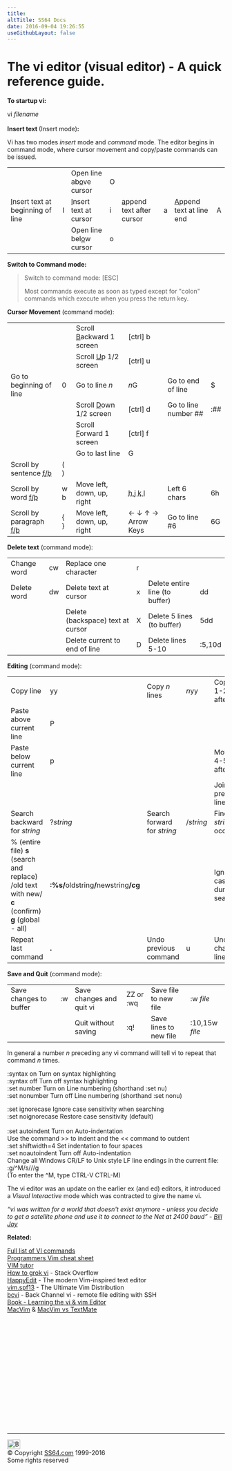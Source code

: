 ```yaml
---
title:
altTitle: SS64 Docs
date: 2016-09-04 19:26:55
useGithubLayout: false
---
```

<!-- #BeginLibraryItem "/Library/head_home.lbi" --><!-- #EndLibraryItem --><h1>The vi editor (<b>vi</b>sual editor) - A quick reference guide.</h1>
<p><b>To startup vi:</b></p>
<p> <span class="code">vi <i>filename</i></span><br>
<br> 
<b>Insert text </b>(Insert mode)<b>:</b></p>
<p>Vi has two modes <i>insert</i> mode and <i>command</i> mode. The editor begins in command mode, where  cursor movement and copy/paste commands can be issued.</p>
<table>
  <tbody><tr>
    <td>&nbsp;</td>
    <td>&nbsp;</td>
    <td><div class="label">Open line ab<u>o</u>ve cursor </div></td>
    <td class="code">O</td>
    <td>&nbsp;</td>
    <td>&nbsp;</td>
    <td>&nbsp;</td>
    <td>&nbsp;</td>
  </tr>
  <tr>
    <td><div class="label"><u>I</u>nsert text at beginning of line</div></td>
    <td class="code">I </td>
    <td><div class="label"><u>I</u>nsert text at cursor</div></td>
    <td class="code">i</td>
    <td><div class="label"><u>a</u>ppend text after cursor</div></td>
    <td class="code">a</td>
    <td><div class="label"><u>A</u>ppend text at line end</div></td>
    <td class="code">A</td>
  </tr>
  <tr>
    <td>&nbsp;</td>
    <td>&nbsp;</td>
    <td><div class="label">Open line bel<u>o</u>w cursor</div></td>
    <td class="code">o</td>
    <td>&nbsp;</td>
    <td>&nbsp;</td>
    <td>&nbsp;</td>
    <td>&nbsp;</td>
  </tr>
</tbody></table>
<p><b>Switch to Command mode:</b></p>
<blockquote>
<p><span class="label">Switch to command mode:</span> <span class="code">[ESC]</span></p>
<p>Most commands execute as soon as typed except for "colon" commands which execute when you press the return key. </p>
</blockquote>
<p><b>Cursor Movement</b> (command mode):</p>
<table>
  <tbody><tr>
    <td>&nbsp;</td>
    <td>&nbsp;</td>
    <td><div class="label">Scroll <u>B</u>ackward 1 screen</div></td>
    <td class="code">[ctrl] b</td>
    <td>&nbsp;</td>
    <td></td>
  </tr>
  <tr>
    <td>&nbsp;</td>
    <td>&nbsp;</td>
    <td><div class="label">Scroll <u>U</u>p 1/2 screen</div></td>
    <td class="code">[ctrl] u</td>
    <td>&nbsp;</td>
    <td></td>
  </tr>
  <tr>
    <td><div class="label">Go to beginning of line</div></td>
    <td class="code">0</td>
    <td><div class="label">Go to line <span class="grn"><var>n</var></span></div></td>
    <td><var class="grn">n</var><span class="code">G</span></td>
    <td><div class="label">Go to end of line</div></td>
    <td><div class="code">$</div></td>
  </tr>
  <tr>
    <td>&nbsp;</td>
    <td>&nbsp;</td>
    <td><div class="label">Scroll <u>D</u>own 1/2 screen</div></td>
    <td class="code">[ctrl] d</td>
    <td><div class="label">Go to line number <span class="grn">##</span></div></td>
    <td><div class="code">:<span class="grn">##</span></div></td>
  </tr>
  <tr>
    <td>&nbsp;</td>
    <td>&nbsp;</td>
    <td><div class="label">Scroll <u>F</u>orward 1 screen</div></td>
    <td class="code">[ctrl] f</td>
    <td>&nbsp;</td>
    <td></td>
  </tr>
  <tr>
    <td>&nbsp;</td>
    <td>&nbsp;</td>
    <td><div class="label">Go to last line</div></td>
    <td class="code">G</td>
    <td>&nbsp;</td>
    <td></td>
  </tr>
  <tr>
    <td><div class="label">Scroll by sentence <abbr title="Forward/Back">f/b</abbr></div></td>
    <td class="code">( )</td>
    <td>&nbsp;</td>
    <td>&nbsp;</td>
    <td>&nbsp;</td>
    <td></td>
  </tr>
  <tr>
    <td><div class="label">Scroll by word <abbr title="Forward/Back">f/b</abbr></div></td>
    <td class="code">w b</td>
    <td><div class="label">Move left, down, up, right</div></td>
    <td class="code"><abbr title="The four keys HJKL in a line make it possible to keep one finger on each and move about as quickly as possible">h j k l</abbr></td>
    <td><div class="label">Left <span class="grn">6</span> chars</div></td>
    <td><div class="code"><span class="grn">6</span>h</div></td>
  </tr>
  <tr>
    <td><div class="label">Scroll by paragraph <abbr title="Forward/Back">f/b</abbr></div></td>
    <td class="code">{ } </td>
    <td><div class="label">Move left, down, up, right</div></td>
    <td class="code">← <span class="code1">↓ </span><span class="code1">↑ </span> →<span class="code1"> Arrow Keys</span></td>
    <td><div class="label">Go to line #<span class="grn">6</span></div></td>
    <td><div class="code"><span class="grn">6</span>G</div></td>
  </tr>
</tbody></table>
<p><b>Delete text</b> (command mode):</p>
<table>
  <tbody><tr>
    <td><div class="label">Change word </div></td>
    <td class="code">cw</td>
    <td><div class="label">Replace one character</div></td>
    <td class="code">r</td>
    <td>&nbsp;</td>
    <td>&nbsp;</td>
  </tr>
  <tr>
    <td><div class="label">Delete word</div></td>
    <td class="code">dw</td>
    <td><div class="label">Delete text at cursor</div></td>
    <td class="code">x</td>
    <td><div class="label">Delete entire line (to buffer)</div></td>
    <td class="code">dd</td>
  </tr>
  <tr>
    <td>&nbsp;</td>
    <td>&nbsp;</td>
    <td><div class="label">Delete (backspace) text at cursor</div></td>
    <td class="code">X</td>
    <td><div class="label">Delete <span class="grn">5</span> lines (to buffer)</div></td>
    <td class="code"><span class="grn">5</span>dd</td>
  </tr>
  <tr>
    <td>&nbsp;</td>
    <td>&nbsp;</td>
    <td><div class="label">Delete current to end of line</div></td>
    <td class="code">D</td>
    <td><div class="label">Delete lines <span class="grn">5-10</span></div></td>
    <td class="code">:<span class="grn">5,10</span>d </td>
  </tr>
</tbody></table>
<p><b>Editing</b> (command mode):</p>
<table>
  <tbody><tr>
    <td><div class="label">Copy line</div></td>
    <td class="code">yy </td>
    <td><div class="label">Copy <var class="grn">n</var> lines</div></td>
    <td class="code"><var class="grn">n</var>yy</td>
    <td><div class="label">Copy lines <span class="grn">1-2 </span>/paste after&nbsp;<span class="grn">3</span></div></td>
    <td class="code">:<span class="grn">1,2</span>t<span class="grn">3</span></td>
  </tr>
  <tr>
    <td><div class="label">Paste above current line</div></td>
    <td class="code">P</td>
    <td><div> </div></td>
    <td>&nbsp;</td>
    <td>&nbsp;</td>
    <td>&nbsp;</td>
  </tr>
  <tr>
    <td><div class="label">Paste below current line</div></td>
    <td class="code">p</td>
    <td>&nbsp;</td>
    <td>&nbsp;</td>
    <td><div class="label">Move lines <span class="grn">4-5 </span>/paste after&nbsp;<span class="grn">6</span></div></td>
    <td class="code">:<span class="grn">4,5</span>m<span class="grn">6</span></td>
  </tr>
  <tr>
    <td>&nbsp;</td>
    <td>&nbsp;</td>
    <td>&nbsp;</td>
    <td>&nbsp;</td>
    <td><div class="label">Join previous line</div></td>
    <td class="code">J</td>
  </tr>
  <tr>
    <td><div class="label">Search backward for <var>string</var></div></td>
    <td class="code">?<var>string</var></td>
    <td><div class="label">Search forward for <var>string</var></div></td>
    <td class="code">/<var>string</var></td>
    <td><div class="label">Find next <var>string</var> occurrence</div></td>
    <td class="code">n</td>
  </tr>
  <tr>
    <td><div class="label">% (entire file)<b> s </b>(search and replace) /old text with new/ <b>c</b> (confirm) <b>g</b> (global - all)</div></td>
    <td class="code"><b>:%s/</b>oldstring<b>/</b>newstring<b>/cg</b></td>
    <td>&nbsp;</td>
    <td>&nbsp;</td>
    <td><div class="label">Ignore case during search</div></td>
    <td class="code">:set&nbsp;ic</td>
  </tr>
  <tr>
    <td><div class="label">Repeat last command</div></td>
    <td><b class="code">.</b></td>
    <td><div class="label">Undo previous command</div></td>
    <td class="code">u</td>
    <td><div class="label">Undo all changes to line</div></td>
    <td class="code">U</td>
  </tr>
</tbody></table>
<p><b>Save and Quit</b> (command mode):</p>
<table>
  <tbody><tr>
    <td><div class="label">Save changes to buffer</div></td>
    <td><div class="code">
<div class="code">:w</div>
</div></td>
    <td><div class="label">Save changes and quit vi</div></td>
    <td><div class="code">ZZ or :wq</div></td>
    <td><div class="label">Save file to new file</div></td>
    <td><div class="code">
<div class="code">:w <i>file</i></div>
</div></td>
  </tr>
  <tr>
    <td>&nbsp;</td>
    <td></td>
    <td><div class="label">Quit without saving</div></td>
    <td><div class="code">
<div class="code">:q!</div>
</div></td>
    <td><div class="label">Save lines to new file</div></td>
    <td><div class="code">
<div class="code">:<span class="grn">10,15</span>w <i>file</i></div>
</div></td>
  </tr>
</tbody></table>
<p>In general a  number <span class="code"><i>n</i></span> preceding any vi command will tell vi to repeat
that command <span class="code"><i>n</i></span> times.</p>
<p><span class="code">:syntax on</span> Turn on syntax highlighting<br>
<span class="code">:syntax off </span>Turn off syntax highlighting<br>
<span class="code">:set number</span> Turn on Line numbering (shorthand :set nu) <br>
<span class="code">:set nonumber</span> Turn off Line numbering (shorthand :set nonu) </p>
<p><span class="code">:set ignorecase</span> Ignore case sensitivity when searching<br>
<span class="code">:set noignorecase</span> Restore case sensitivity (default) <br>
<br>
<span class="code">:set autoindent </span>Turn on Auto-indentation <br>
Use the command<span class="code"> &gt;&gt;</span> to indent and the <span class="code">&lt;&lt;</span> command to outdent <br>
<span class="code">:set shiftwidth=4</span> Set indentation to four spaces<br>
<span class="code">:set noautoindent</span> Turn off Auto-indentation<br>
Change all Windows CR/LF to Unix style LF line endings in the current file:<br>
<span class="code">:g/^M/s///g<br>
</span>(To enter the <span class="code">^M</span>, type CTRL-V CTRL-M)</p>
<p> The vi editor  was an update on the earlier <span class="code">ex</span> (and <span class="code">ed</span>) editors, it introduced a <i>Visual Interactive</i> mode which was contracted to give the name <span class="code">vi</span>.</p>
<p class="quote"><i>“vi was written for a world that doesn't exist anymore - unless you decide to get a satellite phone and use it to connect to the Net at 2400 baud” - <a href="http://www.theregister.co.uk/Print/2003/09/11/bill_joys_greatest_gift/">Bill Joy</a></i></p>
<p><b>Related:</b></p>
<p><a href="vi-reference.html">Full list of VI commands</a> <br>
<a href="http://michael.peopleofhonoronly.com/vim/">Programmers Vim cheat sheet</a><br>
<a href="http://www.openvim.com/tutorial.html">VIM tutor</a><br>
<a href="http://stackoverflow.com/questions/1218390/what-is-your-most-productive-shortcut-with-vim/1220118#1220118">How to grok vi</a> - Stack Overflow<br>
<a href="http://happyedit.se/">HappyEdit</a> - The modern Vim-inspired text editor<br>
<a href="http://vim.spf13.com/">vim.spf13</a> - The Ultimate Vim Distribution<br>
<a href="https://github.com/grantm/bcvi">bcvi</a> - Back Channel vi - remote file editing with SSH<br>
<a href="http://www.amazon.com/exec/obidos/ASIN/059652983X/ss64">Book - Learning the vi &amp; vim Editor</a><br>
<a href="http://code.google.com/p/macvim/">MacVim</a> &amp; <a href="http://jeffkreeftmeijer.com/2011/vim-is-hard-i-just-want-to-click-around/">MacVim vs TextMate</a> </p><!-- #BeginLibraryItem "/Library/foot_bash.lbi" --><p>
<!-- bash300 -->
<ins class="adsbygoogle" style="display:inline-block;width:300px;height:250px" data-ad-client="ca-pub-6140977852749469" data-ad-slot="4615356305"></ins>
<script>
(adsbygoogle = window.adsbygoogle || []).push({});
</script></p>
<hr>
<div id="bl" class="footer"><a href="vi.html#"><img src="images/top.png" width="30" height="22" alt="Back to the Top"></a></div>
<div id="br" class="footer, tagline">© Copyright <a href="index.html">SS64.com</a> 1999-2016<br>
Some rights reserved</div><!-- #EndLibraryItem -->

